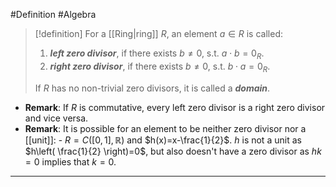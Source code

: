 #Definition #Algebra

> [!definition]
> For a [[Ring|ring]] $R$, an element $a\in R$ is called:
> 1. ***left zero divisor***, if there exists $b\neq 0$, s.t. $a\cdot b=0_{R}$.
> 2. ***right zero divisor***, if there exists $b\neq 0$, s.t. $b\cdot a=0_{R}$.
> 
> If $R$ has no non-trivial zero divisors, it is called a ***domain***. 

- **Remark**: If $R$ is commutative, every left zero divisor is a right zero divisor and vice versa.
- **Remark**: It is possible for an element to be neither zero divisor nor a [[unit]]:
	  - $R=C([0,1],\mathbb{R})$ and $h(x)=x-\frac{1}{2}$. $h$ is not a unit as $h\left( \frac{1}{2} \right)=0$, but also doesn't have a zero divisor as $hk=0$ implies that $k=0$. 
---
